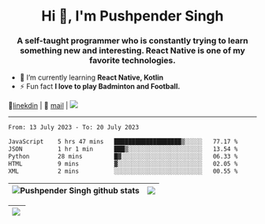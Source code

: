 <h1 align="center">Hi 👋, I'm Pushpender Singh</h1>
<h3 align="center">A self-taught programmer who is constantly trying to learn something new and interesting. React Native is one of my favorite technologies.</h3>

- 🌱 I’m currently learning **React Native, Kotlin**
- ⚡ Fun fact **I love to play Badminton and Football.**

👔[linekdin](https://www.linkedin.com/in/pushpender-singh-240061202/) | 📧 [mail](mailto:pushpendersingh694@gmail.com) | ![](https://komarev.com/ghpvc/?username=pushpender-singh-ap&color=blue)


---

<!--START_SECTION:waka-->

```txt
From: 13 July 2023 - To: 20 July 2023

JavaScript    5 hrs 47 mins   ███████████████████▒░░░░░   77.17 %
JSON          1 hr 1 min      ███▒░░░░░░░░░░░░░░░░░░░░░   13.54 %
Python        28 mins         █▓░░░░░░░░░░░░░░░░░░░░░░░   06.33 %
HTML          9 mins          ▓░░░░░░░░░░░░░░░░░░░░░░░░   02.05 %
XML           2 mins          ░░░░░░░░░░░░░░░░░░░░░░░░░   00.55 %
```

<!--END_SECTION:waka-->

| <a><img align="center" src="https://github-readme-stats-iota-ecru-15.vercel.app/api?username=pushpender-singh-ap&show_icons=true&include_all_commits=true&theme=buefy&hide_border=true" alt="Pushpender Singh github stats" /></a> | <a><img align="center" src="https://github-readme-stats-iota-ecru-15.vercel.app/api/top-langs/?username=pushpender-singh-ap&layout=compact&theme=buefy&hide_border=true" /></a> |
| ------------- | ------------- |

| <a> <img align="left" src="https://github-readme-streak-stats.herokuapp.com/?user=pushpender-singh-ap" /></br> </a> |
| ------------- |
